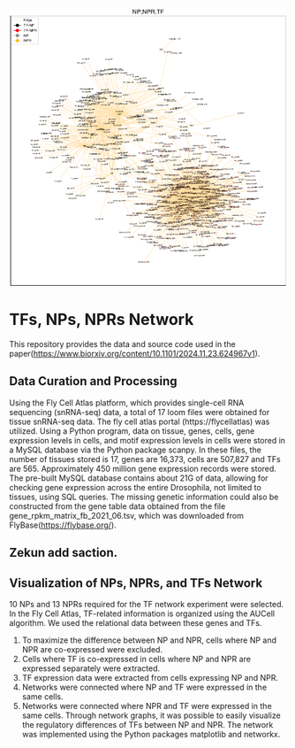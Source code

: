 ![header](imgs/network_tf_np_npr.gif)


# TFs, NPs, NPRs Network

This repository provides the data and source code used in the paper(https://www.biorxiv.org/content/10.1101/2024.11.23.624967v1).

## Data Curation and Processing

Using the Fly Cell Atlas platform, which provides single-cell RNA sequencing (snRNA-seq) data, 
a total of 17 loom files were obtained for tissue snRNA-seq data. 
The fly cell atlas portal (https://flycellatlas) was utilized. 
Using a Python program, data on tissue, genes, cells, gene expression levels in cells, 
and motif expression levels in cells were stored in a MySQL database via the Python package scanpy. 
In these files, the number of tissues stored is 17, genes are 16,373, cells are 507,827
and TFs are 565. Approximately 450 million gene expression records were stored. 
The pre-built MySQL database contains about 21G of data, allowing for checking 
gene expression across the entire Drosophila, not limited to tissues, using SQL queries.
The missing genetic information could also be constructed from the gene table data obtained 
from the file gene_rpkm_matrix_fb_2021_06.tsv, which was downloaded from FlyBase(https://flybase.org/).

## Zekun add saction.

## Visualization of NPs, NPRs, and TFs Network

10 NPs and 13 NPRs required for the TF network experiment were selected. In the Fly Cell Atlas, 
TF-related information is organized using the AUCell algorithm. We used the relational data between these genes and TFs.
1) To maximize the difference between NP and NPR, cells where NP and NPR are co-expressed were excluded.
2) Cells where TF is co-expressed in cells where NP and NPR are expressed separately were extracted.
3) TF expression data were extracted from cells expressing NP and NPR.
4) Networks were connected where NP and TF were expressed in the same cells.
5) Networks were connected where NPR and TF were expressed in the same cells.
Through network graphs, it was possible to easily visualize the regulatory differences of TFs between NP and NPR. 
The network was implemented using the Python packages matplotlib and networkx. 


